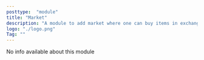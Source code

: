 ```yaml
---
posttype:  "module"  
title: "Market"
description: "A module to add market where one can buy items in exchange for other items."
logo: "./logo.png"
Tag: ""
---
```

No info available about this module
